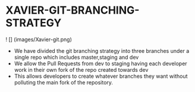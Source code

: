 # XAVIER-GIT-BRANCHING-STRATEGY
 ! [] (images/Xavier-git.png)
* We have divided the git branching strategy into three branches under a single repo which includes master,staging and dev
* We allow the Pull Requests from dev to staging having each developer work in their own fork of the repo created towards dev
* This allows developers to create whatever branches they want without polluting the main fork of the repository.


